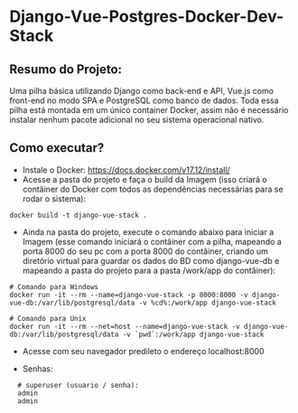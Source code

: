 # Django-Vue-Postgres-Docker-Dev-Stack

## Resumo do Projeto:

Uma pilha básica utilizando Django como back-end e API, Vue.js como front-end no modo SPA e PostgreSQL como banco de dados. Toda essa pilha está montada em um único container Docker, assim não é necessário instalar nenhum pacote adicional no seu sistema operacional nativo.

## Como executar?
- Instale o Docker: https://docs.docker.com/v17.12/install/
- Acesse a pasta do projeto e faça o build da Imagem (isso criará o contâiner do Docker com todos as dependências necessárias para se rodar o sistema):
```
docker build -t django-vue-stack .
```
- Ainda na pasta do projeto, execute o comando abaixo para iniciar a Imagem (esse comando iniciará o contâiner com a pilha, mapeando a porta 8000 do seu pc com a porta 8000 do contâiner, criando um diretório virtual para guardar os dados do BD como django-vue-db e mapeando a pasta do projeto para a pasta /work/app do contâiner):
```
# Comando para Windows
docker run -it --rm --name=django-vue-stack -p 8000:8000 -v django-vue-db:/var/lib/postgresql/data -v %cd%:/work/app django-vue-stack

# Comando para Unix
docker run -it --rm --net=host --name=django-vue-stack -v django-vue-db:/var/lib/postgresql/data -v `pwd`:/work/app django-vue-stack
```
- Acesse com seu navegador predileto o endereço localhost:8000

- Senhas:
```
  # superuser (usuario / senha):
  admin
  admin
```
